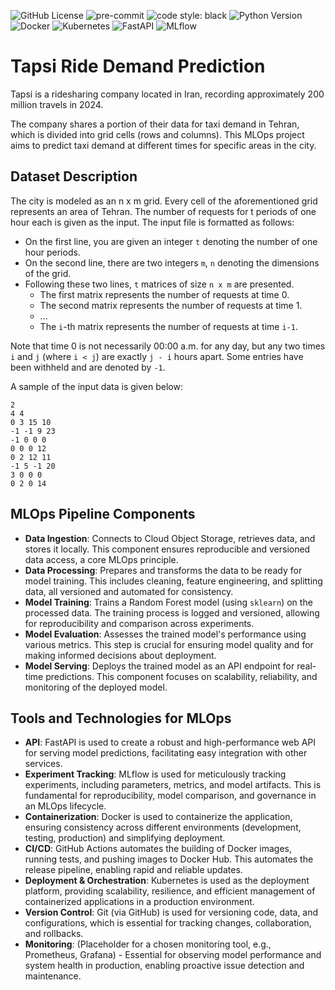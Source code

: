 ![GitHub License](https://img.shields.io/github/license/aaghamohammadi/tap30-ride-demand-mlops)
![pre-commit](https://img.shields.io/badge/pre--commit-enabled-brightgreen?logo=pre-commit&logoColor=white)
![code style: black](https://img.shields.io/badge/code%20style-black-black)
![Python Version](https://img.shields.io/badge/python-3.13-blue?logo=python&logoColor=white)
![Docker](https://img.shields.io/badge/docker-ready-blue?logo=docker&logoColor=white)
![Kubernetes](https://img.shields.io/badge/kubernetes-deployed-blue?logo=kubernetes&logoColor=white)
![FastAPI](https://img.shields.io/badge/api-FastAPI-009688?logo=fastapi&logoColor=white)
![MLflow](https://img.shields.io/badge/MLflow-tracking-blue?logo=mlflow&logoColor=white)

# Tapsi Ride Demand Prediction

Tapsi is a ridesharing company located in Iran, recording approximately 200 million travels in 2024.

The company shares a portion of their data for taxi demand in Tehran, which is divided into grid cells (rows and columns). This MLOps project aims to predict taxi demand at different times for specific areas in the city.

## Dataset Description

The city is modeled as an n x m grid. Every cell of the aforementioned grid represents an area of Tehran. The number of requests for t periods of one hour each is given as the input. The input file is formatted as follows:

*   On the first line, you are given an integer `t` denoting the number of one hour periods.
*   On the second line, there are two integers `m`, `n` denoting the dimensions of the grid.
*   Following these two lines, `t` matrices of size `n x m` are presented.
    *   The first matrix represents the number of requests at time 0.
    *   The second matrix represents the number of requests at time 1.
    *   ...
    *   The `i`-th matrix represents the number of requests at time `i-1`.

Note that time 0 is not necessarily 00:00 a.m. for any day, but any two times `i` and `j` (where `i < j`) are exactly `j - i` hours apart. Some entries have been withheld and are denoted by `-1`.

A sample of the input data is given below:

```
2
4 4
0 3 15 10
-1 -1 9 23
-1 0 0 0
0 0 0 12
0 2 12 11
-1 5 -1 20
3 0 0 0
0 2 0 14
```

## MLOps Pipeline Components

- **Data Ingestion**: Connects to Cloud Object Storage, retrieves data, and stores it locally. This component ensures reproducible and versioned data access, a core MLOps principle.
- **Data Processing**: Prepares and transforms the data to be ready for model training. This includes cleaning, feature engineering, and splitting data, all versioned and automated for consistency.
- **Model Training**: Trains a Random Forest model (using `sklearn`) on the processed data. The training process is logged and versioned, allowing for reproducibility and comparison across experiments.
- **Model Evaluation**: Assesses the trained model's performance using various metrics. This step is crucial for ensuring model quality and for making informed decisions about deployment.
- **Model Serving**: Deploys the trained model as an API endpoint for real-time predictions. This component focuses on scalability, reliability, and monitoring of the deployed model.

## Tools and Technologies for MLOps

- **API**: FastAPI is used to create a robust and high-performance web API for serving model predictions, facilitating easy integration with other services.
- **Experiment Tracking**: MLflow is used for meticulously tracking experiments, including parameters, metrics, and model artifacts. This is fundamental for reproducibility, model comparison, and governance in an MLOps lifecycle.
- **Containerization**: Docker is used to containerize the application, ensuring consistency across different environments (development, testing, production) and simplifying deployment.
- **CI/CD**: GitHub Actions automates the building of Docker images, running tests, and pushing images to Docker Hub. This automates the release pipeline, enabling rapid and reliable updates.
- **Deployment & Orchestration**: Kubernetes is used as the deployment platform, providing scalability, resilience, and efficient management of containerized applications in a production environment.
- **Version Control**: Git (via GitHub) is used for versioning code, data, and configurations, which is essential for tracking changes, collaboration, and rollbacks.
- **Monitoring**: (Placeholder for a chosen monitoring tool, e.g., Prometheus, Grafana) - Essential for observing model performance and system health in production, enabling proactive issue detection and maintenance.
